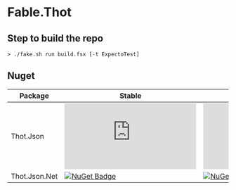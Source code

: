 # Fable.Thot

## Step to build the repo

```shell
> ./fake.sh run build.fsx [-t ExpectoTest]
```

<!-- ## Status

MacOS/Linux | Windows
--- | ---
[![Travis Badge](https://travis-ci.org/MangelMaxime/Thot.svg?branch=master)](https://travis-ci.org/MangelMaxime/Thot) | [![Build status](https://ci.appveyor.com/api/projects/status/github/MangelMaxime/Thot?svg=true)](https://ci.appveyor.com/project/MangelMaxime/Thot)
[![Build History](https://buildstats.info/travisci/chart/MangelMaxime/Thot)](https://travis-ci.org/MangelMaxime/Thot/builds) | [![Build History](https://buildstats.info/appveyor/chart/MangelMaxime/Thot)](https://ci.appveyor.com/project/MangelMaxime/Thot) -->


## Nuget

Package | Stable | Prerelease
--- | --- | ---
Thot.Json | [![NuGet Badge](https://buildstats.info/nuget/Thot.Json)](https://www.nuget.org/packages/Thot.Json/) | [![NuGet Badge](https://buildstats.info/nuget/Thot.Json?includePreReleases=true)](https://www.nuget.org/packages/Thot.Json/)
Thot.Json.Net | [![NuGet Badge](https://buildstats.info/nuget/Thot.Json.Net)](https://www.nuget.org/packages/Thot.Json.Net/) | [![NuGet Badge](https://buildstats.info/nuget/Thot.Json.Net?includePreReleases=true)](https://www.nuget.org/packages/Thot.Json.Net/)